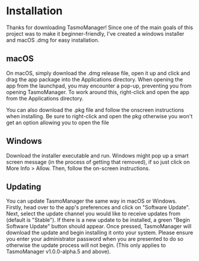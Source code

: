 # Installation
Thanks for downloading TasmoManager! Since one of the main goals of this project was to make it beginner-friendly, I've created a windows installer and macOS .dmg for easy installation. 

## macOS
On macOS, simply download the .dmg release file, open it up and click and drag the app package into the Applications directory. When opening the app from the launchpad, you may encounter a pop-up, preventing you from opening TasmoManager. To work around this, right-click and open the app from the Applications directory.

You can also download the .pkg file and follow the onscreen instructions when installing. Be sure to right-click and open the pkg otherwise you won't get an option allowing you to open the file

## Windows
Download the installer executable and run. Windows might pop up a smart screen message (in the process of getting that removed), if so just click on More Info > Allow. Then, follow the on-screen instructions.

## Updating
You can update TasmoManager the same way in macOS or Windows. Firstly, head over to the app's preferences and click on "Software Update". Next, select the update channel you would like to receive updates from (default is "Stable"). If there is a new update to be installed, a green "Begin Software Update" button should appear. Once pressed, TasmoManager will download the update and begin installing it onto your system. Please ensure you enter your administrator password when you are presented to do so otherwise the update process will not begin. (This only applies to TasmoManager v1.0.0-alpha.5 and above).
